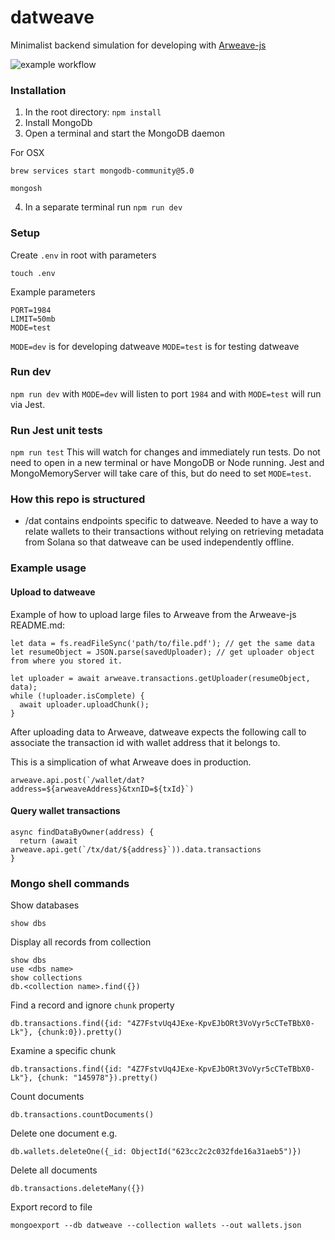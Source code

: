 # datweave
Minimalist backend simulation for developing with [Arweave-js](https://github.com/ArweaveTeam/arweave-js)

![example workflow](https://github.com/DAT-Cash/datweave/actions/workflows/main.yml/badge.svg)

### Installation
1. In the root directory: `npm install`
2. Install MongoDb
3. Open a terminal and start the MongoDB daemon

For OSX
```
brew services start mongodb-community@5.0

mongosh
```

4. In a separate terminal run `npm run dev`


### Setup
Create `.env` in root with parameters

`touch .env`

Example parameters
```
PORT=1984
LIMIT=50mb
MODE=test
```

`MODE=dev` is for developing datweave
`MODE=test` is for testing datweave

### Run dev
`npm run dev` with `MODE=dev` will listen to port `1984` and with `MODE=test` will run via Jest.

### Run Jest unit tests
`npm run test`
This will watch for changes and immediately run tests.
Do not need to open in a new terminal or have MongoDB or Node running. Jest and MongoMemoryServer will take care of this, but do need to set `MODE=test`.

### How this repo is structured

 - /dat contains endpoints specific to datweave. Needed to have a way to relate wallets to their transactions without relying on retrieving metadata from Solana so that datweave can be used independently offline.

### Example usage

#### Upload to datweave
Example of how to upload large files to Arweave from the Arweave-js README.md:
```
let data = fs.readFileSync('path/to/file.pdf'); // get the same data
let resumeObject = JSON.parse(savedUploader); // get uploader object from where you stored it.

let uploader = await arweave.transactions.getUploader(resumeObject, data);
while (!uploader.isComplete) {
  await uploader.uploadChunk();
}
```

After uploading data to Arweave, datweave expects the following call to associate the transaction id with wallet address that it belongs to.

This is a simplication of what Arweave does in production.
```
arweave.api.post(`/wallet/dat?address=${arweaveAddress}&txnID=${txId}`)
```

#### Query wallet transactions
```
async findDataByOwner(address) {
  return (await arweave.api.get(`/tx/dat/${address}`)).data.transactions
}
```


### Mongo shell commands

Show databases
```
show dbs
```

Display all records from collection
```
show dbs
use <dbs name>
show collections
db.<collection name>.find({})
```

Find a record and ignore `chunk` property
```
db.transactions.find({id: "4Z7FstvUq4JExe-KpvEJbORt3VoVyr5cCTeTBbX0-Lk"}, {chunk:0}).pretty()
```

Examine a specific chunk
```
db.transactions.find({id: "4Z7FstvUq4JExe-KpvEJbORt3VoVyr5cCTeTBbX0-Lk"}, {chunk: "145978"}).pretty()
```

Count documents
```
db.transactions.countDocuments()
```

Delete one document
e.g.
```
db.wallets.deleteOne({_id: ObjectId("623cc2c2c032fde16a31aeb5")})
```

Delete all documents
```
db.transactions.deleteMany({})
```

Export record to file
```
mongoexport --db datweave --collection wallets --out wallets.json
```